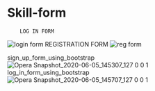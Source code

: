 # Skill-form
        LOG IN FORM
![login form](https://user-images.githubusercontent.com/58558866/83616169-22c8e700-a5a5-11ea-9ebe-ca1d7792ef71.png)
        REGISTRATION FORM
![reg form](https://user-images.githubusercontent.com/58558866/83616178-2492aa80-a5a5-11ea-9eae-bf816692ed57.png)



sign_up_form_using_bootstrap
![Opera Snapshot_2020-06-05_145307_127 0 0 1](https://user-images.githubusercontent.com/58558866/83860855-72421b00-a73d-11ea-902a-69dcfc038449.png)
log_in_form_using_bootstrap
![Opera Snapshot_2020-06-05_145707_127 0 0 1](https://user-images.githubusercontent.com/58558866/83860862-753d0b80-a73d-11ea-81b5-0e1eca3bf399.png)
